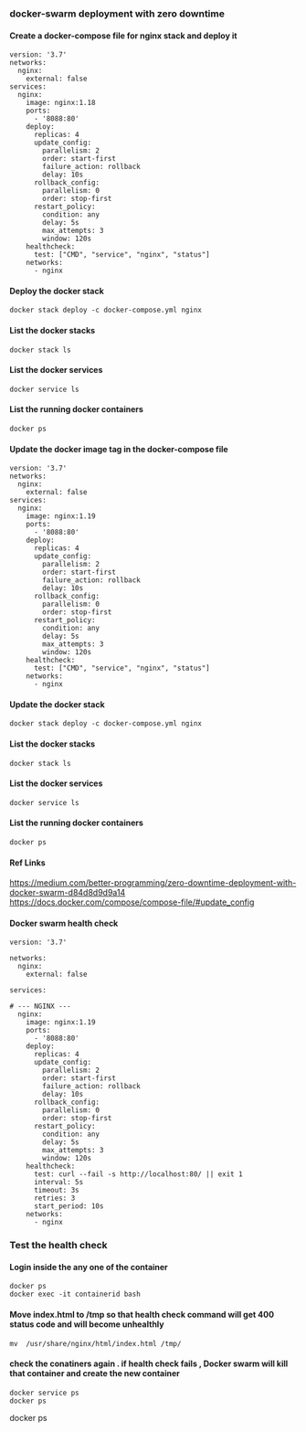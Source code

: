 ### docker-swarm deployment with zero downtime ###

#### Create a docker-compose file for nginx stack and deploy it ####
    
    version: '3.7'
    networks:
      nginx:
        external: false
    services:
      nginx:
        image: nginx:1.18
        ports:
          - '8088:80'
        deploy:
          replicas: 4
          update_config:
            parallelism: 2
            order: start-first
            failure_action: rollback
            delay: 10s
          rollback_config:
            parallelism: 0
            order: stop-first
          restart_policy:
            condition: any
            delay: 5s
            max_attempts: 3
            window: 120s
        healthcheck:
          test: ["CMD", "service", "nginx", "status"]
        networks:
          - nginx
#### Deploy the docker stack ####
    docker stack deploy -c docker-compose.yml nginx
#### List the docker stacks ####
    docker stack ls
#### List the docker services ####
    docker service ls
#### List the running docker containers ####
    docker ps
#### Update the docker image tag in the docker-compose file ####
    version: '3.7'
    networks:
      nginx:
        external: false
    services:
      nginx:
        image: nginx:1.19
        ports:
          - '8088:80'
        deploy:
          replicas: 4
          update_config:
            parallelism: 2
            order: start-first
            failure_action: rollback
            delay: 10s
          rollback_config:
            parallelism: 0
            order: stop-first
          restart_policy:
            condition: any
            delay: 5s
            max_attempts: 3
            window: 120s
        healthcheck:
          test: ["CMD", "service", "nginx", "status"]
        networks:
          - nginx
#### Update  the docker stack ####
    docker stack deploy -c docker-compose.yml nginx
#### List the docker stacks ####
    docker stack ls
#### List the docker services ####
    docker service ls
#### List the running docker containers ####
    docker ps
#### Ref Links ####
https://medium.com/better-programming/zero-downtime-deployment-with-docker-swarm-d84d8d9d9a14
https://docs.docker.com/compose/compose-file/#update_config

#### Docker swarm health check

```
version: '3.7'

networks:
  nginx:
    external: false

services:

# --- NGINX ---
  nginx:
    image: nginx:1.19
    ports:
      - '8088:80'
    deploy:
      replicas: 4
      update_config:
        parallelism: 2
        order: start-first
        failure_action: rollback
        delay: 10s
      rollback_config:
        parallelism: 0
        order: stop-first
      restart_policy:
        condition: any
        delay: 5s
        max_attempts: 3
        window: 120s
    healthcheck:
      test: curl --fail -s http://localhost:80/ || exit 1
      interval: 5s
      timeout: 3s
      retries: 3
      start_period: 10s
    networks:
      - nginx
```
### Test the health check

#### Login inside the any one of the container

```
docker ps
docker exec -it containerid bash
```
#### Move index.html to /tmp so that health check command will get 400 status code and will become unhealthly
```
mv  /usr/share/nginx/html/index.html /tmp/
```
#### check the conatiners again . if health check fails , Docker swarm will kill that container and create the new container
```
docker service ps
docker ps
```

docker ps
